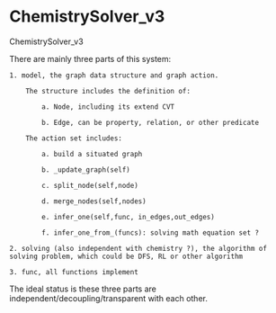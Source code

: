 # ChemistrySolver_v3
ChemistrySolver_v3

There are mainly three parts of this system:

    1. model, the graph data structure and graph action.

        The structure includes the definition of:

            a. Node, including its extend CVT

            b. Edge, can be property, relation, or other predicate

        The action set includes:

            a. build a situated graph

            b. _update_graph(self)

            c. split_node(self,node)

            d. merge_nodes(self,nodes)

            e. infer_one(self,func, in_edges,out_edges)

            f. infer_one_from_(funcs): solving math equation set ?

    2. solving (also independent with chemistry ?), the algorithm of solving problem, which could be DFS, RL or other algorithm

    3. func, all functions implement

The ideal status is these three parts are independent/decoupling/transparent with each other.